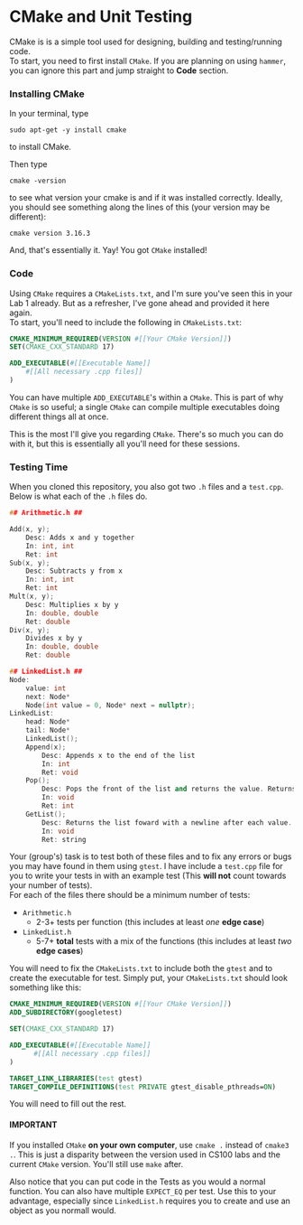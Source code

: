 # CMake and Unit Testing
CMake is is a simple tool used for designing, building and testing/running code.  
To start, you need to first install `CMake`. If you are planning on using `hammer`, you can ignore this part and jump straight to **Code** section.  
### Installing CMake
In your terminal, type
```
sudo apt-get -y install cmake
```
to install CMake.

Then type
```
cmake -version
```
to see what version your cmake is and if it was installed correctly. 
Ideally, you should see something along the lines of this (your version may be different):
```
cmake version 3.16.3
```
And, that's essentially it. Yay! You got `CMake` installed!

### Code
Using `CMake` requires a `CMakeLists.txt`, and I'm sure you've seen this in your Lab 1 already. 
But as a refresher, I've gone ahead and provided it here again.  
To start, you'll need to include the following in `CMakeLists.txt`:
```CMake
CMAKE_MINIMUM_REQUIRED(VERSION #[[Your CMake Version]])
SET(CMAKE_CXX_STANDARD 17)

ADD_EXECUTABLE(#[[Executable Name]] 
    #[[All necessary .cpp files]]
)
```
You can have multiple `ADD_EXECUTABLE`'s within a `CMake`. 
This is part of why `CMake` is so useful; a single `CMake` can compile multiple executables doing different things all at once.

This is the most I'll give you regarding `CMake`. There's so much you can do with it, but this is essentially all you'll need for these sessions.  

### Testing Time
When you cloned this repository, you also got two `.h` files and a `test.cpp`. Below is what each of the `.h` files do.  
```C
## Arithmetic.h ##

Add(x, y);
    Desc: Adds x and y together
    In: int, int
    Ret: int
Sub(x, y);
    Desc: Subtracts y from x
    In: int, int
    Ret: int
Mult(x, y);
    Desc: Multiplies x by y
    In: double, double
    Ret: double
Div(x, y);
    Divides x by y
    In: double, double
    Ret: double
```
```C++
## LinkedList.h ##
Node:
    value: int
    next: Node*
    Node(int value = 0, Node* next = nullptr);
LinkedList:
    head: Node*
    tail: Node*
    LinkedList();
    Append(x);
        Desc: Appends x to the end of the list
        In: int
        Ret: void
    Pop();
        Desc: Pops the front of the list and returns the value. Returns -1 when list is empty.
        In: void
        Ret: int
    GetList();
        Desc: Returns the list foward with a newline after each value. Returns "Empty\n" when list is empty.
        In: void
        Ret: string
```
Your (group's) task is to test both of these files and to fix any errors or bugs you may have found in them using `gtest`.
I have include a `test.cpp` file for you to write your tests in with an example test (This **will not** count towards your number of tests).  
For each of the files there should be a minimum number of tests:
* `Arithmetic.h`
    * 2-3+ tests per function (this includes at least *one* **edge case**)
* `LinkedList.h`
    * 5-7+ **total** tests with a mix of the functions (this includes at least *two* **edge cases**)

You will need to fix the `CMakeLists.txt` to include both the `gtest` and to create the executable for test.
Simply put, your `CMakeLists.txt` should look something like this:
```CMake
CMAKE_MINIMUM_REQUIRED(VERSION #[[Your CMake Version]])
ADD_SUBDIRECTORY(googletest)

SET(CMAKE_CXX_STANDARD 17)

ADD_EXECUTABLE(#[[Executable Name]]
      #[[All necessary .cpp files]]
)

TARGET_LINK_LIBRARIES(test gtest)
TARGET_COMPILE_DEFINITIONS(test PRIVATE gtest_disable_pthreads=ON)
```
You will need to fill out the rest.  

#### IMPORTANT
If you installed `CMake` **on your own computer**, use `cmake .` instead of `cmake3 .`. 
This is just a disparity between the version used in CS100 labs and the current `CMake` version.
You'll still use `make` after.

Also notice that you can put code in the Tests as you would a normal function. You can also have multiple `EXPECT_EQ` per test. Use this to your advantage, especially since `LinkedList.h` requires you to create and use an object as you normall would.